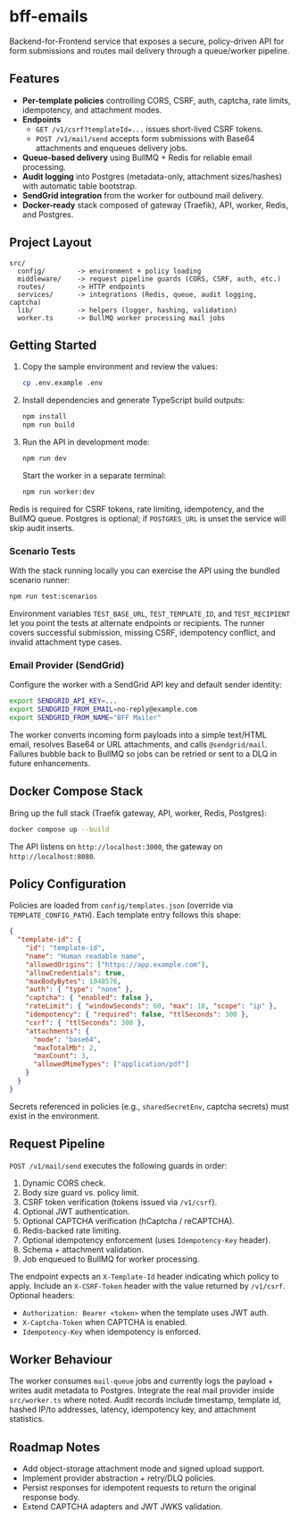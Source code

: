# bff-emails

Backend-for-Frontend service that exposes a secure, policy-driven API for form submissions and routes mail delivery through a queue/worker pipeline.

## Features
- **Per-template policies** controlling CORS, CSRF, auth, captcha, rate limits, idempotency, and attachment modes.
- **Endpoints**
  - `GET /v1/csrf?templateId=...` issues short-lived CSRF tokens.
  - `POST /v1/mail/send` accepts form submissions with Base64 attachments and enqueues delivery jobs.
- **Queue-based delivery** using BullMQ + Redis for reliable email processing.
- **Audit logging** into Postgres (metadata-only, attachment sizes/hashes) with automatic table bootstrap.
- **SendGrid integration** from the worker for outbound mail delivery.
- **Docker-ready** stack composed of gateway (Traefik), API, worker, Redis, and Postgres.

## Project Layout
```
src/
  config/        -> environment + policy loading
  middleware/    -> request pipeline guards (CORS, CSRF, auth, etc.)
  routes/        -> HTTP endpoints
  services/      -> integrations (Redis, queue, audit logging, captcha)
  lib/           -> helpers (logger, hashing, validation)
  worker.ts      -> BullMQ worker processing mail jobs
```

## Getting Started
1. Copy the sample environment and review the values:
   ```bash
   cp .env.example .env
   ```
2. Install dependencies and generate TypeScript build outputs:
   ```bash
   npm install
   npm run build
   ```
3. Run the API in development mode:
   ```bash
   npm run dev
   ```
   Start the worker in a separate terminal:
   ```bash
   npm run worker:dev
   ```

Redis is required for CSRF tokens, rate limiting, idempotency, and the BullMQ queue. Postgres is optional; if `POSTGRES_URL` is unset the service will skip audit inserts.

### Scenario Tests
With the stack running locally you can exercise the API using the bundled scenario runner:

```bash
npm run test:scenarios
```

Environment variables `TEST_BASE_URL`, `TEST_TEMPLATE_ID`, and `TEST_RECIPIENT` let you point the tests at alternate endpoints or recipients. The runner covers successful submission, missing CSRF, idempotency conflict, and invalid attachment type cases.

### Email Provider (SendGrid)
Configure the worker with a SendGrid API key and default sender identity:

```bash
export SENDGRID_API_KEY=...
export SENDGRID_FROM_EMAIL=no-reply@example.com
export SENDGRID_FROM_NAME="BFF Mailer"
```

The worker converts incoming form payloads into a simple text/HTML email, resolves Base64 or URL attachments, and calls `@sendgrid/mail`. Failures bubble back to BullMQ so jobs can be retried or sent to a DLQ in future enhancements.

## Docker Compose Stack
Bring up the full stack (Traefik gateway, API, worker, Redis, Postgres):
```bash
docker compose up --build
```
The API listens on `http://localhost:3000`, the gateway on `http://localhost:8080`.

## Policy Configuration
Policies are loaded from `config/templates.json` (override via `TEMPLATE_CONFIG_PATH`). Each template entry follows this shape:
```json
{
  "template-id": {
    "id": "template-id",
    "name": "Human readable name",
    "allowedOrigins": ["https://app.example.com"],
    "allowCredentials": true,
    "maxBodyBytes": 1048576,
    "auth": { "type": "none" },
    "captcha": { "enabled": false },
    "rateLimit": { "windowSeconds": 60, "max": 10, "scope": "ip" },
    "idempotency": { "required": false, "ttlSeconds": 300 },
    "csrf": { "ttlSeconds": 300 },
    "attachments": {
      "mode": "base64",
      "maxTotalMb": 2,
      "maxCount": 3,
      "allowedMimeTypes": ["application/pdf"]
    }
  }
}
```
Secrets referenced in policies (e.g., `sharedSecretEnv`, captcha secrets) must exist in the environment.

## Request Pipeline

`POST /v1/mail/send` executes the following guards in order:
1. Dynamic CORS check.
2. Body size guard vs. policy limit.
3. CSRF token verification (tokens issued via `/v1/csrf`).
4. Optional JWT authentication.
5. Optional CAPTCHA verification (hCaptcha / reCAPTCHA).
6. Redis-backed rate limiting.
7. Optional idempotency enforcement (uses `Idempotency-Key` header).
8. Schema + attachment validation.
9. Job enqueued to BullMQ for worker processing.

The endpoint expects an `X-Template-Id` header indicating which policy to apply. Include an `X-CSRF-Token` header with the value returned by `/v1/csrf`. Optional headers:
- `Authorization: Bearer <token>` when the template uses JWT auth.
- `X-Captcha-Token` when CAPTCHA is enabled.
- `Idempotency-Key` when idempotency is enforced.

## Worker Behaviour
The worker consumes `mail-queue` jobs and currently logs the payload + writes audit metadata to Postgres. Integrate the real mail provider inside `src/worker.ts` where noted. Audit records include timestamp, template id, hashed IP/to addresses, latency, idempotency key, and attachment statistics.

## Roadmap Notes
- Add object-storage attachment mode and signed upload support.
- Implement provider abstraction + retry/DLQ policies.
- Persist responses for idempotent requests to return the original response body.
- Extend CAPTCHA adapters and JWT JWKS validation.
